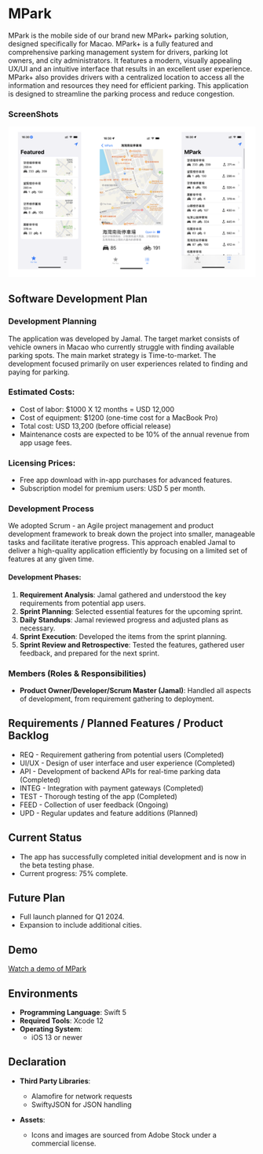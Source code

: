 # MPark


MPark is the mobile side of our brand new MPark+ parking solution, designed specifically for Macao. MPark+ is a fully featured and comprehensive parking management system for drivers, parking lot owners, and city administrators. It features a modern, visually appealing UX/UI and an intuitive interface that results in an excellent user experience. MPark+ also provides drivers with a centralized location to access all the information and resources they need for efficient parking. This application is designed to streamline the parking process and reduce congestion.

### ScreenShots

![Simulator Screen Shot - iPhone 14 Pro - 1](./ScreenShots/ov.png)

## Software Development Plan

### Development Planning

The application was developed by Jamal. The target market consists of vehicle owners in Macao who currently struggle with finding available parking spots. The main market strategy is Time-to-market. The development focused primarily on user experiences related to finding and paying for parking.

### Estimated Costs:
- Cost of labor: $1000 X 12 months = USD 12,000
- Cost of equipment: $1200 (one-time cost for a MacBook Pro)
- Total cost: USD 13,200 (before official release)
- Maintenance costs are expected to be 10% of the annual revenue from app usage fees.

### Licensing Prices:
- Free app download with in-app purchases for advanced features.
- Subscription model for premium users: USD 5 per month.

### Development Process

We adopted Scrum - an Agile project management and product development framework to break down the project into smaller, manageable tasks and facilitate iterative progress. This approach enabled Jamal to deliver a high-quality application efficiently by focusing on a limited set of features at any given time.

#### Development Phases:
1. **Requirement Analysis**: Jamal gathered and understood the key requirements from potential app users.
2. **Sprint Planning**: Selected essential features for the upcoming sprint.
3. **Daily Standups**: Jamal reviewed progress and adjusted plans as necessary.
4. **Sprint Execution**: Developed the items from the sprint planning.
5. **Sprint Review and Retrospective**: Tested the features, gathered user feedback, and prepared for the next sprint.

### Members (Roles & Responsibilities)
- **Product Owner/Developer/Scrum Master (Jamal)**: Handled all aspects of development, from requirement gathering to deployment.

## Requirements / Planned Features / Product Backlog

- REQ - Requirement gathering from potential users (Completed)
- UI/UX - Design of user interface and user experience (Completed)
- API - Development of backend APIs for real-time parking data (Completed)
- INTEG - Integration with payment gateways (Completed)
- TEST - Thorough testing of the app (Completed)
- FEED - Collection of user feedback (Ongoing)
- UPD - Regular updates and feature additions (Planned)

## Current Status

- The app has successfully completed initial development and is now in the beta testing phase.
- Current progress: 75% complete.

## Future Plan

- Full launch planned for Q1 2024.
- Expansion to include additional cities.

## Demo

[Watch a demo of MPark](URL-to-demo-video)

## Environments

- **Programming Language**: Swift 5
- **Required Tools**: Xcode 12
- **Operating System**:
  - iOS 13 or newer

## Declaration

- **Third Party Libraries**:
  - Alamofire for network requests
  - SwiftyJSON for JSON handling

- **Assets**:
  - Icons and images are sourced from Adobe Stock under a commercial license.
